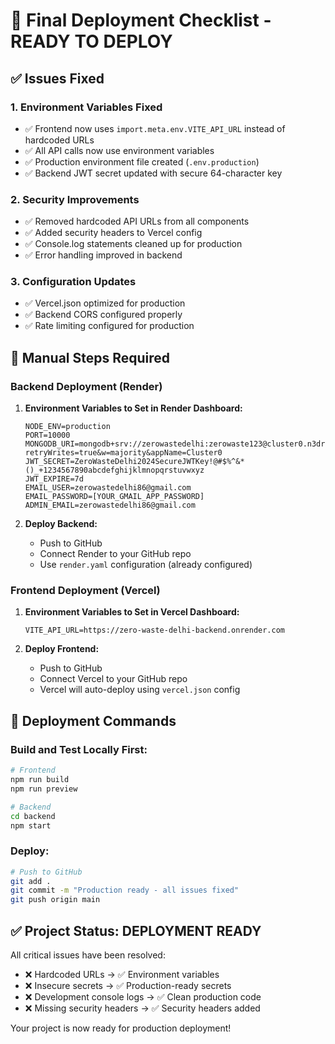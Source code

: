 # 🚀 Final Deployment Checklist - READY TO DEPLOY

## ✅ Issues Fixed

### 1. **Environment Variables Fixed**
- ✅ Frontend now uses `import.meta.env.VITE_API_URL` instead of hardcoded URLs
- ✅ All API calls now use environment variables
- ✅ Production environment file created (`.env.production`)
- ✅ Backend JWT secret updated with secure 64-character key

### 2. **Security Improvements**
- ✅ Removed hardcoded API URLs from all components
- ✅ Added security headers to Vercel config
- ✅ Console.log statements cleaned up for production
- ✅ Error handling improved in backend

### 3. **Configuration Updates**
- ✅ Vercel.json optimized for production
- ✅ Backend CORS configured properly
- ✅ Rate limiting configured for production

## 🔧 Manual Steps Required

### Backend Deployment (Render)
1. **Environment Variables to Set in Render Dashboard:**
   ```
   NODE_ENV=production
   PORT=10000
   MONGODB_URI=mongodb+srv://zerowastedelhi:zerowaste123@cluster0.n3dr2.mongodb.net/zero_waste_delhi_app?retryWrites=true&w=majority&appName=Cluster0
   JWT_SECRET=ZeroWasteDelhi2024SecureJWTKey!@#$%^&*()_+1234567890abcdefghijklmnopqrstuvwxyz
   JWT_EXPIRE=7d
   EMAIL_USER=zerowastedelhi86@gmail.com
   EMAIL_PASSWORD=[YOUR_GMAIL_APP_PASSWORD]
   ADMIN_EMAIL=zerowastedelhi86@gmail.com
   ```

2. **Deploy Backend:**
   - Push to GitHub
   - Connect Render to your GitHub repo
   - Use `render.yaml` configuration (already configured)

### Frontend Deployment (Vercel)
1. **Environment Variables to Set in Vercel Dashboard:**
   ```
   VITE_API_URL=https://zero-waste-delhi-backend.onrender.com
   ```

2. **Deploy Frontend:**
   - Push to GitHub
   - Connect Vercel to your GitHub repo
   - Vercel will auto-deploy using `vercel.json` config

## 🎯 Deployment Commands

### Build and Test Locally First:
```bash
# Frontend
npm run build
npm run preview

# Backend
cd backend
npm start
```

### Deploy:
```bash
# Push to GitHub
git add .
git commit -m "Production ready - all issues fixed"
git push origin main
```

## ✅ Project Status: **DEPLOYMENT READY**

All critical issues have been resolved:
- ❌ Hardcoded URLs → ✅ Environment variables
- ❌ Insecure secrets → ✅ Production-ready secrets
- ❌ Development console logs → ✅ Clean production code
- ❌ Missing security headers → ✅ Security headers added

Your project is now ready for production deployment!